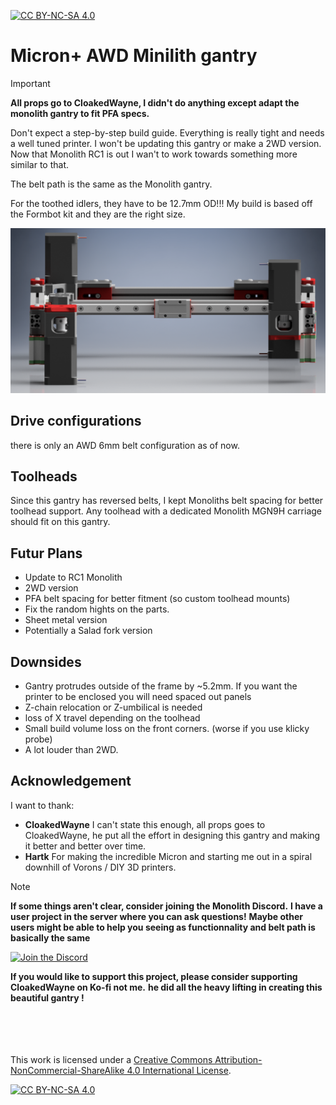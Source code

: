 [![CC BY-NC-SA 4.0][cc-by-nc-sa-shield]][cc-by-nc-sa]

# Micron+ AWD Minilith gantry
> [!IMPORTANT]
> **All props go to CloakedWayne, I didn't do anything except adapt the monolith gantry to fit PFA specs.**
> 
> Don't expect a step-by-step build guide. Everything is really tight and needs a well tuned printer.
> I won't be updating this gantry or make a 2WD version. Now that Monolith RC1 is out I wan't to work towards
> something more similar to that.
>
> The belt path is the same as the Monolith gantry.
>
> For the toothed idlers, they have to be 12.7mm OD!!! My build is based off the Formbot kit and they are the right size.

![1](Images/Front_view.png)

## Drive configurations
there is only an AWD 6mm belt configuration as of now.

## Toolheads
Since this gantry has reversed belts, I kept Monoliths belt spacing for better toolhead support.
Any toolhead with a dedicated Monolith MGN9H carriage should fit on this gantry. 

## Futur Plans
- Update to RC1 Monolith
- 2WD version
- PFA belt spacing for better fitment (so custom toolhead mounts)
- Fix the random hights on the parts.
- Sheet metal version
- Potentially a Salad fork version 

## Downsides
- Gantry protrudes outside of the frame by ~5.2mm. If you want the printer to be enclosed you will need spaced out panels 
- Z-chain relocation or Z-umbilical is needed
- loss of X travel depending on the toolhead
- Small build volume loss on the front corners. (worse if you use klicky probe)
- A lot louder than 2WD.

## Acknowledgement
I want to thank:
- **CloakedWayne** I can't state this enough, all props goes to CloakedWayne, he put all the effort in designing this gantry and making it better and better over time.
- **Hartk** For making the incredible Micron and starting me out in a spiral downhill of Vorons / DIY 3D printers. 

> [!NOTE]
> **If some things aren't clear, consider joining the Monolith Discord.**
> **I have a user project in the server where you can ask questions!**
> **Maybe other users might be able to help you seeing as functionnality and belt path is basically the same**
>
> [![Join the Discord](https://discord.com/api/guilds/1227971059764953230/widget.png?style=banner3)](https://discord.gg/JanBKxAzDz)
>
> **If you would like to support this project, please consider supporting CloakedWayne on Ko-fi not me.**
> **he did all the heavy lifting in creating this beautiful gantry !**

<br/><br/><br/><br/>
This work is licensed under a
[Creative Commons Attribution-NonCommercial-ShareAlike 4.0 International License][cc-by-nc-sa].

[![CC BY-NC-SA 4.0][cc-by-nc-sa-image]][cc-by-nc-sa]

[cc-by-nc-sa]: http://creativecommons.org/licenses/by-nc-sa/4.0/
[cc-by-nc-sa-image]: https://licensebuttons.net/l/by-nc-sa/4.0/88x31.png
[cc-by-nc-sa-shield]: https://img.shields.io/badge/License-CC%20BY--NC--SA%204.0-lightgrey.svg
